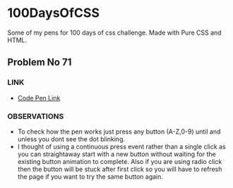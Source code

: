 # 100DaysOfCSS
Some of my pens for 100 days of css challenge. Made with Pure CSS and HTML.

## Problem No 71

### LINK

* [Code Pen Link](https://codepen.io/rakeshmty/pen/WmJmvG)

### OBSERVATIONS
* To check how the pen works just press any button (A-Z,0-9) until and unless you dont see the dot blinking.
* I thought of using a continuous press event rather than a single click as you can straightaway start with a new button without waiting for the existing button animation to complete. Also if you are using radio click then the button will be stuck after first click so you will have to refresh the page if you want to try the same button again.
